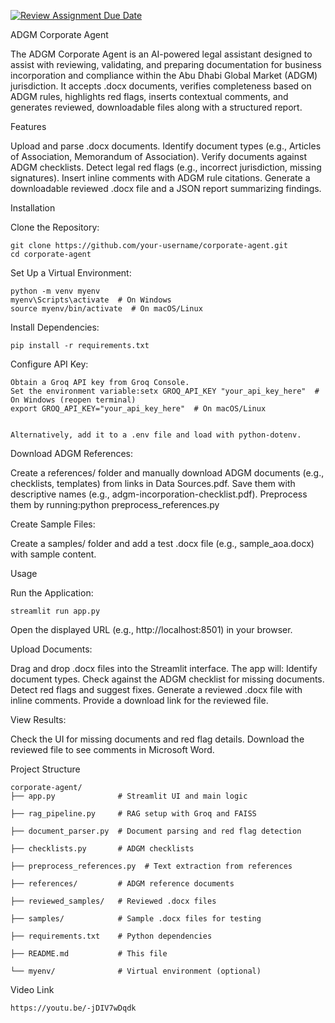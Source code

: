 [![Review Assignment Due Date](https://classroom.github.com/assets/deadline-readme-button-22041afd0340ce965d47ae6ef1cefeee28c7c493a6346c4f15d667ab976d596c.svg)](https://classroom.github.com/a/vgbm4cZ0)



ADGM Corporate Agent

The ADGM Corporate Agent is an AI-powered legal assistant designed to assist with reviewing, validating, and preparing documentation for business incorporation and compliance within the Abu Dhabi Global Market (ADGM) jurisdiction. It accepts .docx documents, verifies completeness based on ADGM rules, highlights red flags, inserts contextual comments, and generates reviewed, downloadable files along with a structured report.

Features

Upload and parse .docx documents.
Identify document types (e.g., Articles of Association, Memorandum of Association).
Verify documents against ADGM checklists.
Detect legal red flags (e.g., incorrect jurisdiction, missing signatures).
Insert inline comments with ADGM rule citations.
Generate a downloadable reviewed .docx file and a JSON report summarizing findings.


Installation

Clone the Repository:

    git clone https://github.com/your-username/corporate-agent.git
    cd corporate-agent

Set Up a Virtual Environment:

    python -m venv myenv
    myenv\Scripts\activate  # On Windows
    source myenv/bin/activate  # On macOS/Linux


Install Dependencies:

    pip install -r requirements.txt


Configure API Key:

    Obtain a Groq API key from Groq Console.
    Set the environment variable:setx GROQ_API_KEY "your_api_key_here"  # On Windows (reopen terminal)
    export GROQ_API_KEY="your_api_key_here"  # On macOS/Linux


    Alternatively, add it to a .env file and load with python-dotenv.


Download ADGM References:

Create a references/ folder and manually download ADGM documents (e.g., checklists, templates) from links in Data Sources.pdf. Save them with descriptive names (e.g., adgm-incorporation-checklist.pdf).
Preprocess them by running:python preprocess_references.py




Create Sample Files:

Create a samples/ folder and add a test .docx file (e.g., sample_aoa.docx) with sample content.



Usage

Run the Application:

    streamlit run app.py


Open the displayed URL (e.g., http://localhost:8501) in your browser.


Upload Documents:

Drag and drop .docx files into the Streamlit interface.
The app will:
Identify document types.
Check against the ADGM checklist for missing documents.
Detect red flags and suggest fixes.
Generate a reviewed .docx file with inline comments.
Provide a download link for the reviewed file.




View Results:

Check the UI for missing documents and red flag details.
Download the reviewed file to see comments in Microsoft Word.



Project Structure

    corporate-agent/
    ├── app.py              # Streamlit UI and main logic
    
    ├── rag_pipeline.py     # RAG setup with Groq and FAISS
    
    ├── document_parser.py  # Document parsing and red flag detection
    
    ├── checklists.py       # ADGM checklists
    
    ├── preprocess_references.py  # Text extraction from references
    
    ├── references/         # ADGM reference documents
    
    ├── reviewed_samples/   # Reviewed .docx files
    
    ├── samples/            # Sample .docx files for testing
    
    ├── requirements.txt    # Python dependencies
    
    ├── README.md           # This file
    
    └── myenv/              # Virtual environment (optional)



Video Link

    https://youtu.be/-jDIV7wDqdk
